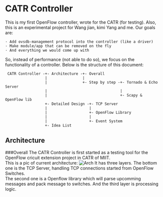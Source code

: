 CATR Controller
===============

This is my first OpenFlow controller, wrote for the CATR (for testing).
Also, this is an experimental project for Wang jian, kimi Yang and me. Our goals are:

    · Add ovsdb-management protocol into the controller (like a driver)
    · Make module/app that can be removed on the fly
    · And everything we would come up with

So, instead of performance (not able to do so), we focus on the functionality of a controller.
Below is the structure of this document:

     CATR Controller -+- Architecture -+- Overall  
                      |                |  
                      |                +- Step by step -+- Tornado & Echo Server  
                      |                                 |  
                      |                                 +- Scapy & OpenFlow lib  
                      +- Detailed Design -+- TCP Server  
                      |                   |  
                      |                   +- OpenFlow Library  
                      |                   |  
                      |                   +- Event System  
                      +- Idea List  

Architecture
------------
###Overall
The CATR Controller is first started as a testing tool for the OpenFlow cricuit extension project in CATR of MIIT.  
This is a pic of current architecture:
![Arch](http://richardzhao.me/wp-content/uploads/2013/08/arch.png)
It has three layers. The bottom one is the TCP Server, handling TCP connections started from OpenFlow Switches.  
The second one is a Openflow library which will parse upcomming messages and pack message to switches.
And the third layer is processing logic.

